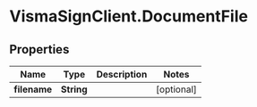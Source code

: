 # VismaSignClient.DocumentFile

## Properties
Name | Type | Description | Notes
------------ | ------------- | ------------- | -------------
**filename** | **String** |  | [optional] 


